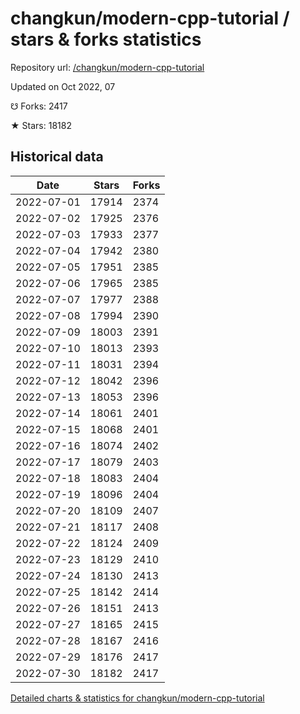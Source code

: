 # changkun/modern-cpp-tutorial / stars & forks statistics

Repository url: [/changkun/modern-cpp-tutorial](https://github.com/changkun/modern-cpp-tutorial)

Updated on Oct 2022, 07

☋ Forks: 2417

★ Stars: 18182

## Historical data
| Date | Stars | Forks |
|------|-------|-------|
| 2022-07-01 | 17914 | 2374 | 
| 2022-07-02 | 17925 | 2376 | 
| 2022-07-03 | 17933 | 2377 | 
| 2022-07-04 | 17942 | 2380 | 
| 2022-07-05 | 17951 | 2385 | 
| 2022-07-06 | 17965 | 2385 | 
| 2022-07-07 | 17977 | 2388 | 
| 2022-07-08 | 17994 | 2390 | 
| 2022-07-09 | 18003 | 2391 | 
| 2022-07-10 | 18013 | 2393 | 
| 2022-07-11 | 18031 | 2394 | 
| 2022-07-12 | 18042 | 2396 | 
| 2022-07-13 | 18053 | 2396 | 
| 2022-07-14 | 18061 | 2401 | 
| 2022-07-15 | 18068 | 2401 | 
| 2022-07-16 | 18074 | 2402 | 
| 2022-07-17 | 18079 | 2403 | 
| 2022-07-18 | 18083 | 2404 | 
| 2022-07-19 | 18096 | 2404 | 
| 2022-07-20 | 18109 | 2407 | 
| 2022-07-21 | 18117 | 2408 | 
| 2022-07-22 | 18124 | 2409 | 
| 2022-07-23 | 18129 | 2410 | 
| 2022-07-24 | 18130 | 2413 | 
| 2022-07-25 | 18142 | 2414 | 
| 2022-07-26 | 18151 | 2413 | 
| 2022-07-27 | 18165 | 2415 | 
| 2022-07-28 | 18167 | 2416 | 
| 2022-07-29 | 18176 | 2417 | 
| 2022-07-30 | 18182 | 2417 | 


[Detailed charts & statistics for changkun/modern-cpp-tutorial](https://reviewgithub.com/rep/changkun/modern-cpp-tutorial)
